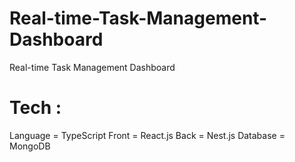 # Real-time-Task-Management-Dashboard
Real-time Task Management Dashboard

# Tech : 
Language = TypeScript
Front = React.js
Back = Nest.js
Database = MongoDB
